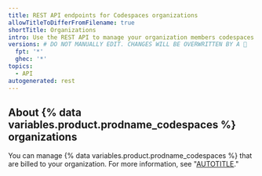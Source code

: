 ```yaml
---
title: REST API endpoints for Codespaces organizations
allowTitleToDifferFromFilename: true
shortTitle: Organizations
intro: Use the REST API to manage your organization members codespaces.
versions: # DO NOT MANUALLY EDIT. CHANGES WILL BE OVERWRITTEN BY A 🤖
  fpt: '*'
  ghec: '*'
topics:
  - API
autogenerated: rest
---
```


## About {% data variables.product.prodname_codespaces %} organizations

You can manage {% data variables.product.prodname_codespaces %} that are billed to your
organization. For more information,
see "[AUTOTITLE](/codespaces)."

<!-- Content after this section is automatically generated -->
